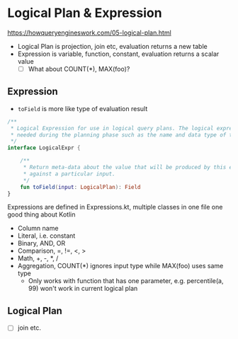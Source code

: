 # Logical Plan & Expression

https://howqueryengineswork.com/05-logical-plan.html

- Logical Plan is projection, join etc, evaluation returns a new table
- Expression is variable, function, constant, evaluation returns a scalar value
    - [ ] What about COUNT(*), MAX(foo)?

## Expression

- `toField` is more like type of evaluation result

```kotlin
/**
 * Logical Expression for use in logical query plans. The logical expression provides information
 * needed during the planning phase such as the name and data type of the expression.
 */
interface LogicalExpr {

    /**
     * Return meta-data about the value that will be produced by this expression when evaluated
     * against a particular input.
     */
    fun toField(input: LogicalPlan): Field
}
```

Expressions are defined in Expressions.kt, multiple classes in one file one good thing about Kotlin

- Column name
- Literal, i.e. constant
- Binary, AND, OR
- Comparison, =, !=, <, >
- Math, +, -, *, /
- Aggregation, COUNT(*) ignores input type while MAX(foo) uses same type
    - Only works with function that has one parameter, e.g. percentile(a, 99) won't work in current logical plan

## Logical Plan

- [ ] join etc.